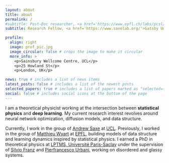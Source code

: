 ```yaml
---
layout: about
title: about
permalink: /
#subtitle: Post-Doc researcher, <a href='https://www.epfl.ch/labs/pcsl/'>Physics of Complex Systems Lab, EPFL</a>
subtitle: Research Fellow, <a href='https://www.saxelab.org/'>Gatsby Unit, UCL Theory of Learning Lab</a>

profile:
  align: right
  image: prof_pic.jpg
  image_circular: false # crops the image to make it circular
  more_info: >
    <p>Sainsbury Wellcome Centre, UCL</p>
    <p>25 Howland St</p>
    <p>London, UK</p>

news: true # includes a list of news items
latest_posts: false # includes a list of the newest posts
selected_papers: true # includes a list of papers marked as "selected={true}"
social: false # includes social icons at the bottom of the page
---
```


I am a theoretical physicist working at the intersection between **statistical physics** and **deep learning**.
My current research interest revolves around neural network optimization, diffusion models, and data structure.

Currently, I work in the group of [Andrew Saxe](https://www.saxelab.org/) at [UCL](https://www.ucl.ac.uk/gatsby/gatsby-computational-neuroscience-unit).
Previously, I worked in the group of [Matthieu Wyart](https://scholar.google.com/citations?user=YkjjioAAAAAJ&hl=en) at [EPFL](https://www.epfl.ch/en/), building models of data structure and learning dynamics inspired by statistical physics.
I earned a PhD in theoretical physics at [LPTMS, Université Paris-Saclay](http://www.lptms.universite-paris-saclay.fr) under the supervision of [Silvio Franz](https://scholar.google.it/citations?user=quhI7uQAAAAJ&hl=en) and [Pierfrancesco Urbani](https://scholar.google.it/citations?user=tV7pohwAAAAJ&hl=en), working on disordered and glassy systems.

<!-- Write your biography here. Tell the world about yourself. Link to your favorite [subreddit](http://reddit.com). You can put a picture in, too. The code is already in, just name your picture `prof_pic.jpg` and put it in the `img/` folder.

Put your address / P.O. box / other info right below your picture. You can also disable any of these elements by editing `profile` property of the YAML header of your `_pages/about.md`. Edit `_bibliography/papers.bib` and Jekyll will render your [publications page](/al-folio/publications/) automatically.

Link to your social media connections, too. This theme is set up to use [Font Awesome icons](https://fontawesome.com/) and [Academicons](https://jpswalsh.github.io/academicons/), like the ones below. Add your Facebook, Twitter, LinkedIn, Google Scholar, or just disable all of them. -->
